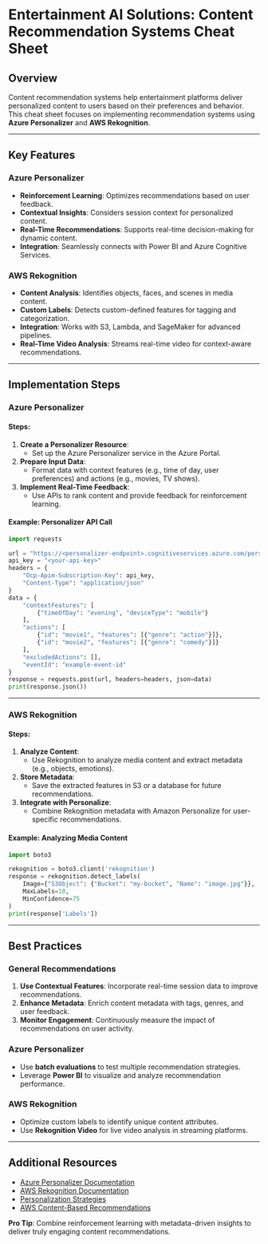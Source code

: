 # Entertainment AI Solutions: Content Recommendation Systems Cheat Sheet

## Overview
Content recommendation systems help entertainment platforms deliver personalized content to users based on their preferences and behavior. This cheat sheet focuses on implementing recommendation systems using **Azure Personalizer** and **AWS Rekognition**.

---

## Key Features

### Azure Personalizer
- **Reinforcement Learning**: Optimizes recommendations based on user feedback.
- **Contextual Insights**: Considers session context for personalized content.
- **Real-Time Recommendations**: Supports real-time decision-making for dynamic content.
- **Integration**: Seamlessly connects with Power BI and Azure Cognitive Services.

### AWS Rekognition
- **Content Analysis**: Identifies objects, faces, and scenes in media content.
- **Custom Labels**: Detects custom-defined features for tagging and categorization.
- **Integration**: Works with S3, Lambda, and SageMaker for advanced pipelines.
- **Real-Time Video Analysis**: Streams real-time video for context-aware recommendations.

---

## Implementation Steps

### Azure Personalizer

#### Steps:
1. **Create a Personalizer Resource**:
   - Set up the Azure Personalizer service in the Azure Portal.
2. **Prepare Input Data**:
   - Format data with context features (e.g., time of day, user preferences) and actions (e.g., movies, TV shows).
3. **Implement Real-Time Feedback**:
   - Use APIs to rank content and provide feedback for reinforcement learning.

#### Example: Personalizer API Call
```python
import requests

url = "https://<personalizer-endpoint>.cognitiveservices.azure.com/personalizer/v1.0/rank"
api_key = "<your-api-key>"
headers = {
    "Ocp-Apim-Subscription-Key": api_key,
    "Content-Type": "application/json"
}
data = {
    "contextFeatures": [
        {"timeOfDay": "evening", "deviceType": "mobile"}
    ],
    "actions": [
        {"id": "movie1", "features": [{"genre": "action"}]},
        {"id": "movie2", "features": [{"genre": "comedy"}]}
    ],
    "excludedActions": [],
    "eventId": "example-event-id"
}
response = requests.post(url, headers=headers, json=data)
print(response.json())
```

---

### AWS Rekognition

#### Steps:
1. **Analyze Content**:
   - Use Rekognition to analyze media content and extract metadata (e.g., objects, emotions).
2. **Store Metadata**:
   - Save the extracted features in S3 or a database for future recommendations.
3. **Integrate with Personalize**:
   - Combine Rekognition metadata with Amazon Personalize for user-specific recommendations.

#### Example: Analyzing Media Content
```python
import boto3

rekognition = boto3.client('rekognition')
response = rekognition.detect_labels(
    Image={"S3Object": {"Bucket": "my-bucket", "Name": "image.jpg"}},
    MaxLabels=10,
    MinConfidence=75
)
print(response['Labels'])
```

---

## Best Practices

### General Recommendations
1. **Use Contextual Features**: Incorporate real-time session data to improve recommendations.
2. **Enhance Metadata**: Enrich content metadata with tags, genres, and user feedback.
3. **Monitor Engagement**: Continuously measure the impact of recommendations on user activity.

### Azure Personalizer
- Use **batch evaluations** to test multiple recommendation strategies.
- Leverage **Power BI** to visualize and analyze recommendation performance.

### AWS Rekognition
- Optimize custom labels to identify unique content attributes.
- Use **Rekognition Video** for live video analysis in streaming platforms.

---

## Additional Resources
- [Azure Personalizer Documentation](https://learn.microsoft.com/en-us/azure/cognitive-services/personalizer/)
- [AWS Rekognition Documentation](https://docs.aws.amazon.com/rekognition/)
- [Personalization Strategies](https://learn.microsoft.com/en-us/azure/architecture/example-scenario/ai/personalized-recommendations)
- [AWS Content-Based Recommendations](https://aws.amazon.com/personalize/)

**Pro Tip**: Combine reinforcement learning with metadata-driven insights to deliver truly engaging content recommendations.
